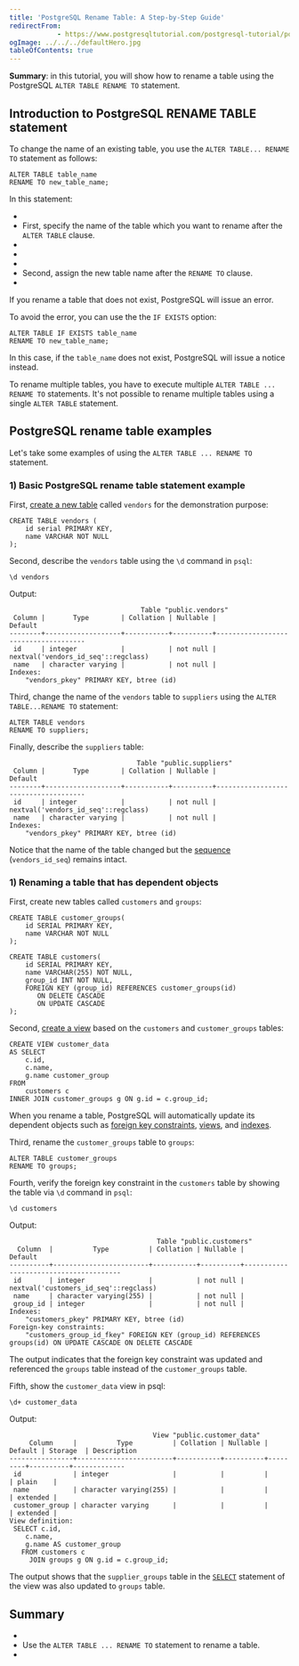 ```yaml
---
title: 'PostgreSQL Rename Table: A Step-by-Step Guide'
redirectFrom: 
            - https://www.postgresqltutorial.com/postgresql-tutorial/postgresql-rename-table/
ogImage: ../../../defaultHero.jpg
tableOfContents: true
---
```

<!-- wp:paragraph -->

**Summary**: in this tutorial, you will show how to rename a table using the PostgreSQL `ALTER TABLE RENAME TO` statement.

<!-- /wp:paragraph -->

<!-- wp:heading -->

## Introduction to PostgreSQL RENAME TABLE statement

<!-- /wp:heading -->

<!-- wp:paragraph -->

To change the name of an existing table, you use the `ALTER TABLE... RENAME TO` statement as follows:

<!-- /wp:paragraph -->

<!-- wp:code {"language":"sql"} -->

```
ALTER TABLE table_name
RENAME TO new_table_name;
```

<!-- /wp:code -->

<!-- wp:paragraph -->

In this statement:

<!-- /wp:paragraph -->

<!-- wp:list -->

- <!-- wp:list-item -->
- First, specify the name of the table which you want to rename after the `ALTER TABLE` clause.
- <!-- /wp:list-item -->
-
- <!-- wp:list-item -->
- Second, assign the new table name after the `RENAME TO` clause.
- <!-- /wp:list-item -->

<!-- /wp:list -->

<!-- wp:paragraph -->

If you rename a table that does not exist, PostgreSQL will issue an error.

<!-- /wp:paragraph -->

<!-- wp:paragraph -->

To avoid the error, you can use the the `IF EXISTS` option:

<!-- /wp:paragraph -->

<!-- wp:code {"language":"sql"} -->

```
ALTER TABLE IF EXISTS table_name
RENAME TO new_table_name;
```

<!-- /wp:code -->

<!-- wp:paragraph -->

In this case, if the `table_name` does not exist, PostgreSQL will issue a notice instead.

<!-- /wp:paragraph -->

<!-- wp:paragraph -->

To rename multiple tables, you have to execute multiple `ALTER TABLE ... RENAME TO` statements. It's not possible to rename multiple tables using a single `ALTER TABLE` statement.

<!-- /wp:paragraph -->

<!-- wp:heading -->

## PostgreSQL rename table examples

<!-- /wp:heading -->

<!-- wp:paragraph -->

Let's take some examples of using the `ALTER TABLE ... RENAME TO` statement.

<!-- /wp:paragraph -->

<!-- wp:heading {"level":3} -->

### 1) Basic PostgreSQL rename table statement example

<!-- /wp:heading -->

<!-- wp:paragraph -->

First, [create a new table](https://www.postgresqltutorial.com/postgresql-tutorial/postgresql-create-table/) called `vendors` for the demonstration purpose:

<!-- /wp:paragraph -->

<!-- wp:code {"language":"sql"} -->

```
CREATE TABLE vendors (
    id serial PRIMARY KEY,
    name VARCHAR NOT NULL
);
```

<!-- /wp:code -->

<!-- wp:paragraph -->

Second, describe the `vendors` table using the `\d` command in `psql`:

<!-- /wp:paragraph -->

<!-- wp:code -->

```
\d vendors
```

<!-- /wp:code -->

<!-- wp:paragraph -->

Output:

<!-- /wp:paragraph -->

<!-- wp:code -->

```
                                 Table "public.vendors"
 Column |       Type        | Collation | Nullable |               Default
--------+-------------------+-----------+----------+-------------------------------------
 id     | integer           |           | not null | nextval('vendors_id_seq'::regclass)
 name   | character varying |           | not null |
Indexes:
    "vendors_pkey" PRIMARY KEY, btree (id)
```

<!-- /wp:code -->

<!-- wp:paragraph -->

Third, change the name of the `vendors` table to `suppliers` using the `ALTER TABLE...RENAME TO` statement:

<!-- /wp:paragraph -->

<!-- wp:code {"language":"sql"} -->

```
ALTER TABLE vendors
RENAME TO suppliers;
```

<!-- /wp:code -->

<!-- wp:paragraph -->

Finally, describe the `suppliers` table:

<!-- /wp:paragraph -->

<!-- wp:code -->

```
                                Table "public.suppliers"
 Column |       Type        | Collation | Nullable |               Default
--------+-------------------+-----------+----------+-------------------------------------
 id     | integer           |           | not null | nextval('vendors_id_seq'::regclass)
 name   | character varying |           | not null |
Indexes:
    "vendors_pkey" PRIMARY KEY, btree (id)
```

<!-- /wp:code -->

<!-- wp:paragraph -->

Notice that the name of the table changed but the [sequence](https://www.postgresqltutorial.com/postgresql-tutorial/postgresql-sequences/) (`vendors_id_seq`) remains intact.

<!-- /wp:paragraph -->

<!-- wp:heading {"level":3} -->

### 1) Renaming a table that has dependent objects

<!-- /wp:heading -->

<!-- wp:paragraph -->

First, create new tables called `customers` and `groups`:

<!-- /wp:paragraph -->

<!-- wp:code {"language":"sql"} -->

```
CREATE TABLE customer_groups(
    id SERIAL PRIMARY KEY,
    name VARCHAR NOT NULL
);

CREATE TABLE customers(
    id SERIAL PRIMARY KEY,
    name VARCHAR(255) NOT NULL,
    group_id INT NOT NULL,
    FOREIGN KEY (group_id) REFERENCES customer_groups(id)
       ON DELETE CASCADE
       ON UPDATE CASCADE
);
```

<!-- /wp:code -->

<!-- wp:paragraph -->

Second, [create a view](https://www.postgresqltutorial.com/postgresql-views/postgresql-materialized-views/) based on the `customers` and `customer_groups` tables:

<!-- /wp:paragraph -->

<!-- wp:code {"language":"sql"} -->

```
CREATE VIEW customer_data
AS SELECT
    c.id,
    c.name,
    g.name customer_group
FROM
    customers c
INNER JOIN customer_groups g ON g.id = c.group_id;
```

<!-- /wp:code -->

<!-- wp:paragraph -->

When you rename a table, PostgreSQL will automatically update its dependent objects such as [foreign key constraints](https://www.postgresqltutorial.com/postgresql-tutorial/postgresql-foreign-key/), [views](https://www.postgresqltutorial.com/postgresql-views/), and [indexes](https://www.postgresqltutorial.com/postgresql-indexes/).

<!-- /wp:paragraph -->

<!-- wp:paragraph -->

Third, rename the `customer_groups` table to `groups`:

<!-- /wp:paragraph -->

<!-- wp:code {"language":"sql"} -->

```
ALTER TABLE customer_groups
RENAME TO groups;
```

<!-- /wp:code -->

<!-- wp:paragraph -->

Fourth, verify the foreign key constraint in the `customers` table by showing the table via `\d` command in `psql`:

<!-- /wp:paragraph -->

<!-- wp:code -->

```
\d customers
```

<!-- /wp:code -->

<!-- wp:paragraph -->

Output:

<!-- /wp:paragraph -->

<!-- wp:code -->

```
                                     Table "public.customers"
  Column  |          Type          | Collation | Nullable |                Default
----------+------------------------+-----------+----------+---------------------------------------
 id       | integer                |           | not null | nextval('customers_id_seq'::regclass)
 name     | character varying(255) |           | not null |
 group_id | integer                |           | not null |
Indexes:
    "customers_pkey" PRIMARY KEY, btree (id)
Foreign-key constraints:
    "customers_group_id_fkey" FOREIGN KEY (group_id) REFERENCES groups(id) ON UPDATE CASCADE ON DELETE CASCADE
```

<!-- /wp:code -->

<!-- wp:paragraph -->

The output indicates that the foreign key constraint was updated and referenced the `groups` table instead of the `customer_groups` table.

<!-- /wp:paragraph -->

<!-- wp:paragraph -->

Fifth, show the `customer_data` view in psql:

<!-- /wp:paragraph -->

<!-- wp:code -->

```
\d+ customer_data
```

<!-- /wp:code -->

<!-- wp:paragraph -->

Output:

<!-- /wp:paragraph -->

<!-- wp:code -->

```
                                    View "public.customer_data"
     Column     |          Type          | Collation | Nullable | Default | Storage  | Description
----------------+------------------------+-----------+----------+---------+----------+-------------
 id             | integer                |           |          |         | plain    |
 name           | character varying(255) |           |          |         | extended |
 customer_group | character varying      |           |          |         | extended |
View definition:
 SELECT c.id,
    c.name,
    g.name AS customer_group
   FROM customers c
     JOIN groups g ON g.id = c.group_id;
```

<!-- /wp:code -->

<!-- wp:paragraph -->

The output shows that the `supplier_groups` table in the [`SELECT`](https://www.postgresqltutorial.com/postgresql-tutorial/postgresql-select/) statement of the view was also updated to `groups` table.

<!-- /wp:paragraph -->

<!-- wp:heading -->

## Summary

<!-- /wp:heading -->

<!-- wp:list -->

- <!-- wp:list-item -->
- Use the `ALTER TABLE ... RENAME TO` statement to rename a table.
- <!-- /wp:list-item -->

<!-- /wp:list -->
